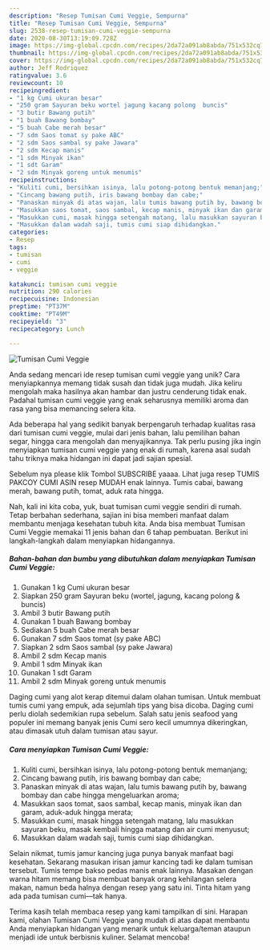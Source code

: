 ```yaml
---
description: "Resep Tumisan Cumi Veggie, Sempurna"
title: "Resep Tumisan Cumi Veggie, Sempurna"
slug: 2538-resep-tumisan-cumi-veggie-sempurna
date: 2020-08-30T13:19:09.728Z
image: https://img-global.cpcdn.com/recipes/2da72a091ab8abda/751x532cq70/tumisan-cumi-veggie-foto-resep-utama.jpg
thumbnail: https://img-global.cpcdn.com/recipes/2da72a091ab8abda/751x532cq70/tumisan-cumi-veggie-foto-resep-utama.jpg
cover: https://img-global.cpcdn.com/recipes/2da72a091ab8abda/751x532cq70/tumisan-cumi-veggie-foto-resep-utama.jpg
author: Jeff Rodriquez
ratingvalue: 3.6
reviewcount: 10
recipeingredient:
- "1 kg Cumi ukuran besar"
- "250 gram Sayuran beku wortel jagung kacang polong  buncis"
- "3 butir Bawang putih"
- "1 buah Bawang bombay"
- "5 buah Cabe merah besar"
- "7 sdm Saos tomat sy pake ABC"
- "2 sdm Saos sambal sy pake Jawara"
- "2 sdm Kecap manis"
- "1 sdm Minyak ikan"
- "1 sdt Garam"
- "2 sdm Minyak goreng untuk menumis"
recipeinstructions:
- "Kuliti cumi, bersihkan isinya, lalu potong-potong bentuk memanjang;"
- "Cincang bawang putih, iris bawang bombay dan cabe;"
- "Panaskan minyak di atas wajan, lalu tumis bawang putih by, bawang bombay dan cabe hingga mengeluarkan aroma;"
- "Masukkan saos tomat, saos sambal, kecap manis, minyak ikan dan garam, aduk-aduk hingga merata;"
- "Masukkan cumi, masak hingga setengah matang, lalu masukkan sayuran beku, masak kembali hingga matang dan air cumi menyusut;"
- "Masukkan dalam wadah saji, tumis cumi siap dihidangkan."
categories:
- Resep
tags:
- tumisan
- cumi
- veggie

katakunci: tumisan cumi veggie 
nutrition: 290 calories
recipecuisine: Indonesian
preptime: "PT37M"
cooktime: "PT49M"
recipeyield: "3"
recipecategory: Lunch

---
```



![Tumisan Cumi Veggie](https://img-global.cpcdn.com/recipes/2da72a091ab8abda/751x532cq70/tumisan-cumi-veggie-foto-resep-utama.jpg)

Anda sedang mencari ide resep tumisan cumi veggie yang unik? Cara menyiapkannya memang tidak susah dan tidak juga mudah. Jika keliru mengolah maka hasilnya akan hambar dan justru cenderung tidak enak. Padahal tumisan cumi veggie yang enak seharusnya memiliki aroma dan rasa yang bisa memancing selera kita.

Ada beberapa hal yang sedikit banyak berpengaruh terhadap kualitas rasa dari tumisan cumi veggie, mulai dari jenis bahan, lalu pemilihan bahan segar, hingga cara mengolah dan menyajikannya. Tak perlu pusing jika ingin menyiapkan tumisan cumi veggie yang enak di rumah, karena asal sudah tahu triknya maka hidangan ini dapat jadi sajian spesial.

Sebelum nya please klik Tombol SUBSCRIBE yaaaa. Lihat juga resep TUMIS PAKCOY CUMI ASIN resep MUDAH enak lainnya. Tumis cabai, bawang merah, bawang putih, tomat, aduk rata hingga.


Nah, kali ini kita coba, yuk, buat tumisan cumi veggie sendiri di rumah. Tetap berbahan sederhana, sajian ini bisa memberi manfaat dalam membantu menjaga kesehatan tubuh kita. Anda bisa membuat Tumisan Cumi Veggie memakai 11 jenis bahan dan 6 tahap pembuatan. Berikut ini langkah-langkah dalam menyiapkan hidangannya.

<!--inarticleads1-->

##### Bahan-bahan dan bumbu yang dibutuhkan dalam menyiapkan Tumisan Cumi Veggie:

1. Gunakan 1 kg Cumi ukuran besar
1. Siapkan 250 gram Sayuran beku (wortel, jagung, kacang polong &amp; buncis)
1. Ambil 3 butir Bawang putih
1. Gunakan 1 buah Bawang bombay
1. Sediakan 5 buah Cabe merah besar
1. Gunakan 7 sdm Saos tomat (sy pake ABC)
1. Siapkan 2 sdm Saos sambal (sy pake Jawara)
1. Ambil 2 sdm Kecap manis
1. Ambil 1 sdm Minyak ikan
1. Gunakan 1 sdt Garam
1. Ambil 2 sdm Minyak goreng untuk menumis


Daging cumi yang alot kerap ditemui dalam olahan tumisan. Untuk membuat tumis cumi yang empuk, ada sejumlah tips yang bisa dicoba. Daging cumi perlu diolah sedemikian rupa sebelum. Salah satu jenis seafood yang populer ini memang banyak jenis Cumi sero kecil umumnya dikeringkan, atau dimasak utuh dalam tumisan atau sayur. 

<!--inarticleads2-->

##### Cara menyiapkan Tumisan Cumi Veggie:

1. Kuliti cumi, bersihkan isinya, lalu potong-potong bentuk memanjang;
1. Cincang bawang putih, iris bawang bombay dan cabe;
1. Panaskan minyak di atas wajan, lalu tumis bawang putih by, bawang bombay dan cabe hingga mengeluarkan aroma;
1. Masukkan saos tomat, saos sambal, kecap manis, minyak ikan dan garam, aduk-aduk hingga merata;
1. Masukkan cumi, masak hingga setengah matang, lalu masukkan sayuran beku, masak kembali hingga matang dan air cumi menyusut;
1. Masukkan dalam wadah saji, tumis cumi siap dihidangkan.


Selain nikmat, tumis jamur kancing juga punya banyak manfaat bagi kesehatan. Sekarang masukan irisan jamur kancing tadi ke dalam tumisan tersebut. Tumis tempe bakso pedas manis enak lainnya. Masakan dengan warna hitam memang bisa membuat banyak orang kehilangan selera makan, namun beda halnya dengan resep yang satu ini. Tinta hitam yang ada pada tumisan cumi—tak hanya. 

Terima kasih telah membaca resep yang kami tampilkan di sini. Harapan kami, olahan Tumisan Cumi Veggie yang mudah di atas dapat membantu Anda menyiapkan hidangan yang menarik untuk keluarga/teman ataupun menjadi ide untuk berbisnis kuliner. Selamat mencoba!

